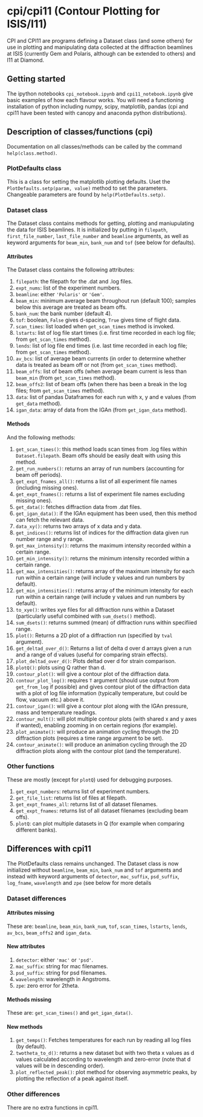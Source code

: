 # cpi/cpi11 (Contour Plotting for ISIS/I11)
CPI and CPI11 are programs defining a Dataset class (and some others) for
use in plotting and manipulating data collected at the diffraction beamlines
at ISIS (currently Gem and Polaris, although can be extended to others) and
I11 at Diamond. 

## Getting started
The ipython notebooks ```cpi_notebook.ipynb``` and 
```cpi11_notebook.ipynb``` give basic examples of how each flavour works.
You will need a functioning installation of python including numpy, scipy,
matplotlib, pandas (cpi and cpi11 have been tested with canopy and 
anaconda python distributions).

## Description of classes/functions (cpi)
Documentation on all classes/methods can be called by the command
```help(class.method)```.
### PlotDefaults class
This is a class for setting the matplotlib plotting defaults. Uset the 
```PlotDefaults.setp(param, value)``` method to set the parameters. 
Changeable parameters are found by ```help(PlotDefaults.setp)```.

### Dataset class
The Dataset class contains methods for getting, plotting and maniupulating
the data for ISIS beamlines. It is initialized by putting in 
```filepath```, ```first_file_number```, ```last_file_number``` and
```beamline``` arguments, as well as keyword arguments for ```beam_min```,
```bank_num``` and ```tof``` (see below for defaults).

#### Attributes
The Dataset class contains the following attributes:
1. ```filepath```: the filepath for the .dat and .log files.
2. ```expt_nums```: list of the experiment numbers.
3. ```beamline```: either ```'Polaris'``` or ```'Gem'```.
4. ```beam_min```: minimum average beam throughout run (default 100);
samples below this average are treated as beam offs.
5. ```bank_num```: the bank number (default 4).
6. ```tof```: boolean, ```False``` gives d-spacing, ```True``` gives
time of flight data.
7. ```scan_times```: list loaded when ```get_scan_times``` method is
invoked.
8. ```lstarts```: list of log file start times (i.e. first time recorded
in each log file; from ```get_scan_times``` method).
9. ```lends```: list of log file end times (i.e. last time recorded
in each log file; from ```get_scan_times``` method).
10. ```av_bcs```: list of average beam currents (in order to determine
whether data is treated as beam off or not (from ```get_scan_times``` 
method).
11. ```beam_offs```: list of beam offs (when average beam current is less
than ```beam_min``` (from ```get_scan_times``` method).
12. ```beam_offs2```: list of beam offs (when there has been a break in the
log files; from ```get_scan_times``` method).
14. ```data```: list of pandas Dataframes for each run with x, y and e
values (from ```get_data``` method).
15. ```igan_data```: array of data from the IGAn (from 
```get_igan_data``` method).

#### Methods
And the following methods:
1. ```get_scan_times()```: this method loads scan times from .log files
within ```Dataset.filepath```. Beam offs should be easily dealt with using 
this method.
2. ```get_run_numbers()```: returns an array of run numbers (accounting for
beam off periods).
3. ```get_expt_fnames_all()```: returns a list of all experiment file names 
(including missing ones).
4. ```get_expt_fnames()```: returns a list of experiment file names 
excluding missing ones).
5. ```get_data()```: fetches diffraction data from .dat files.
6. ```get_igan_data()```: if the IGAn equipment has been used, then this
method can fetch the relevant data.
7. ```data_xy()```: returns two arrays of x data and y data.
8. ```get_indices()```: returns list of indices for the diffraction data
given run number range and y range.
9. ```get_max_intensity()```: returns the maximum intensity recorded within
a certain range.
10. ```get_min_intensity()```: returns the minimum intensity recorded within
a certain range.
11. ```get_max_intensities()```: returns array of the maximum intensity for
each run within a certain range (will include y values and run numbers by
default).
12. ```get_min_intensities()```: returns array of the minimum intensity for
each run within a certain range (will include y values and run numbers by
default).
13. ```to_xye()```: writes xye files for all diffraction runs within a
Dataset (particularly useful combined with ```sum_dsets()``` method).
14. ```sum_dsets()```: returns summed (mean) of diffraction runs within 
specifiied range.
15. ```plot()```: Returns a 2D plot of a diffraction run (specified by 
```tval``` argument).
16. ```get_deltad_over_d()```: Returns a list of delta d over d arrays given
a run and a range of d values (useful for comparing strain effects).
17. ```plot_deltad_over_d()```: Plots deltad over d for strain comparison.
18. ```plotQ()```: plots using Q rather than d.
19. ```contour_plot()```: will give a contour plot of the diffraction data.
20. ```contour_plot_log()```: requires ```T``` argument (should use 
output from ```get_from_log``` if possible) and gives contour plot of the 
diffraction data with a plot of log file information (typically temperature,
but could be flow, vacuum etc.) above it.
21. ```contour_igan()```: will give a contour plot along with the IGAn 
pressure, mass and temperature readings.
22. ```contour_mult()```: will plot multiple contour plots (with shared x
 and y axes if wanted), enabling zooming in on certain regions (for 
example).
23. ```plot_animate()```: will produce an animation cycling through the 2D
diffraction plots (requires a time range argument to be set).
24. ```contour_animate()```: will produce an animation cycling through the
2D diffraction plots along with the contour plot (and the temperature).

### Other functions
These are mostly (except for ```plotQ```) used for debugging purposes.
1. ```get_expt_numbers```: returns list of experiment numbers.
2. ```get_file_list```: returns list of files at filepath.
3. ```get_expt_fnames_all```: returns list of all dataset filenames.
4. ```get_expt_fnames```: returns list of all dataset filenames (excluding
beam offs).
5. ```plotQ```: can plot multiple datasets in Q (for example when comparing
different banks).

## Differences with cpi11 
The PlotDefaults class remains unchanged. The Dataset class is now 
initialized without ```beamline```, ```beam_min```, ```bank_num``` and
```tof``` arguments and instead with keyword arguments of ```detector```, 
```mac_suffix```, ```psd_suffix```, ```log_fname```, ```wavelength``` and
```zpe``` (see below for more details

### Dataset differences
#### Attributes missing
These are: ```beamline```, ```beam_min```, ```bank_num```, ```tof```,
```scan_times```, ```lstarts```, ```lends```, ```av_bcs```, 
```beam_offs2``` and ```igan_data```.

#### New attributes
1. ```detector```: either ```'mac'``` or ```'psd'```.
2. ```mac_suffix```: string for mac filenames.
3. ```psd_suffix```: string for psd filenames.
4. ```wavelength```: wavelength in Angstroms.
5. ```zpe```: zero error for 2theta.

#### Methods missing
These are: ```get_scan_times()``` and ```get_igan_data()```.

#### New methods
1. ```get_temps()```: Fetches temperatures for each run by reading all log
files (by default).
2. ```twotheta_to_d()```: returns a new dataset but with two theta x values
as d values calculated according to wavelength and zero-error (note that
d values will be in descending order).
3. ```plot_reflected_peak()```: plot method for observing asymmetric peaks,
by plotting the reflection of a peak against itself.

### Other differences
There are no extra functions in cpi11.

